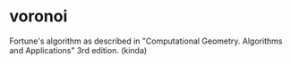 voronoi
=======

Fortune's algorithm as described in "Computational Geometry. Algorithms and Applications" 3rd edition. (kinda)
